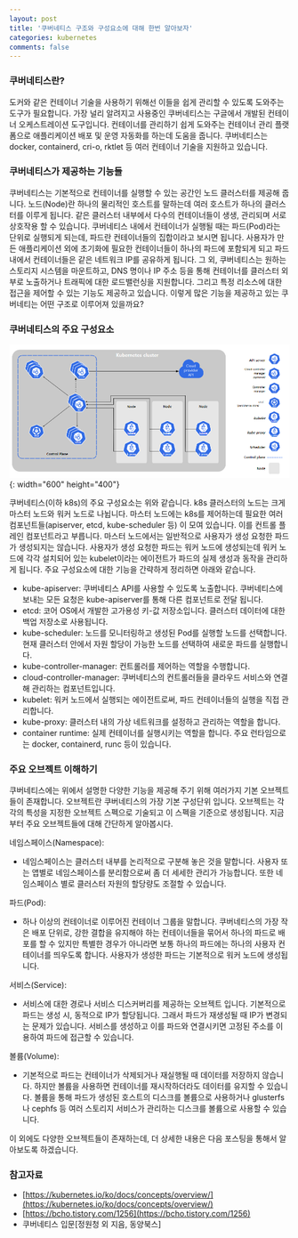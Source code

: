 ```yaml
---
layout: post
title: '쿠버네티스 구조와 구성요소에 대해 한번 알아보자'
categories: kubernetes
comments: false
---
```


### 쿠버네티스란? 
도커와 같은 컨테이너 기술을 사용하기 위해선 이들을 쉽게 관리할 수 있도록 도와주는 도구가 필요합니다. 가장 널리 알려지고 사용중인 쿠버네티스는 구글에서 개발된 컨테이너 오케스트레이션 도구입니다. 컨테이너를 관리하기 쉽게 도와주는 컨테이너 관리 플랫폼으로 애플리케이션 배포 및 운영 자동화를 하는데 도움을 줍니다. 쿠버네티스는 docker, containerd, cri-o, rktlet 등 여러 컨테이너 기술을 지원하고 있습니다.

### 쿠버네티스가 제공하는 기능들
쿠버네티스는 기본적으로 컨테이너를 실행할 수 있는 공간인 노드 클러스터를 제공해 줍니다. 노드(Node)란 하나의 물리적인 호스트를 말하는데 여러 호스트가 하나의 클러스터를 이루게 됩니다. 같은 클러스터 내부에서 다수의 컨테이너들이 생생, 관리되며 서로 상호작용 할 수 있습니다. 
쿠버네티스 내에서 컨테이너가 실행될 때는 파드(Pod)라는 단위로 실행되게 되는데, 파드란 컨테이너들의 집합이라고 보시면 됩니다. 사용자가 만든 애플리케이션 외에 초기화에 필요한 컨테이너들이 하나의 파드에 포함되게 되고 파드 내에서 컨테이너들은 같은 네트워크 IP를 공유하게 됩니다.
그 외, 쿠버네티스는 원하는 스토리지 시스템을 마운트하고, DNS 명이나 IP 주소 등을 통해 컨테이너를 클러스터 외부로 노출하거나 트래픽에 대한 로드밸런싱을 지원합니다. 그리고 특정 리소스에 대한 접근을 제어할 수 있는 기능도 제공하고 있습니다. 이렇게 많은 기능을 제공하고 있는 쿠버네티는 어떤 구조로 이루어져 있을까요?


### 쿠버네티스의 주요 구성요소
![쿠버네티스 아키텍처](/assets/img/k8s/k8s-01.PNG){: width="600" height="400"}


쿠버네티스(이하 k8s)의 주요 구성요소는 위와 같습니다. k8s 클러스터의 노드는 크게 마스터 노드와 워커 노드로 나뉩니다. 마스터 노드에는 k8s를 제어하는데 필요한 여러 컴포넌트들(apiserver, etcd, kube-scheduler 등) 이 모여 있습니다. 이를 컨트롤 플레인 컴포넌트라고 부릅니다. 마스터 노드에서는 일반적으로 사용자가 생성 요청한 파드가 생성되지는 않습니다. 사용자가 생성 요청한 파드는 워커 노드에 생성되는데 워커 노드에 각각 설치되어 있는 kubelet이라는 에이전트가 파드의 실제 생성과 동작을 관리하게 됩니다. 주요 구성요소에 대한 기능을 간략하게 정리하면 아래와 같습니다.

- kube-apiserver: 쿠버네티스 API를 사용할 수 있도록 노출합니다. 쿠버네티스에 보내는 모든 요청은 kube-apiserver를 통해 다른 컴포넌트로 전달 됩니다.
- etcd: 코어 OS에서 개발한 고가용성 키-값 저장소입니다. 클러스터 데이터에 대한 백업 저장소로 사용됩니다.
- kube-scheduler: 노드를 모니터링하고 생성된 Pod를 실행할 노드를 선택합니다. 현재 클러스터 안에서 자원 할당이 가능한 노드를 선택하여 새로운 파드를 실행합니다.
- kube-controller-manager: 컨트롤러를 제어하는 역할을 수행합니다.
- cloud-controller-manager: 쿠버네티스의 컨트롤러들을 클라우드 서비스와 연결해 관리하는 컴포넌트입니다. 
- kubelet: 워커 노드에서 실행되는 에이전트로써, 파드 컨테이너들의 실행을 직접 관리합니다.
- kube-proxy: 클러스터 내의 가상 네트워크를 설정하고 관리하는 역할을 합니다. 
- container runtime: 실제 컨테이너를 실행시키는 역할을 합니다. 주요 런타임으로는 docker, containerd, runc 등이 있습니다. 


### 주요 오브젝트 이해하기
쿠버네티스에는 위에서 설명한 다양한 기능을 제공해 주기 위해 여러가지 기본 오브젝트들이 존재합니다. 오브젝트란 쿠버네티스의 가장 기본 구성단위 입니다. 오브젝트는 각각의 특성을 지정한 오브젝트 스펙으로 기술되고 이 스펙을 기준으로 생성됩니다. 지금부터 주요 오브젝트들에 대해 간단하게 알아봅시다. 

네임스페이스(Namespace):
- 네임스페이스는 클러스터 내부를 논리적으로 구분해 놓은 것을 말합니다. 사용자 또는 앱별로 네임스페이스를 분리함으로써 좀 더 세세한 관리가 가능합니다. 또한 네임스페이스 별로 클러스터 자원의 할당량도 조절할 수 있습니다. 

파드(Pod):
- 하나 이상의 컨테이너로 이루어진 컨테이너 그룹을 말합니다. 쿠버네티스의 가장 작은 배포 단위로, 강한 결합을 유지해야 하는 컨테이너들을 묶어서 하나의 파드로 배포를 할 수 있지만 특별한 경우가 아니라면 보통 하나의 파드에는 하나의 사용자 컨테이너를 띄우도록 합니다. 사용자가 생성한 파드는 기본적으로 워커 노드에 생성됩니다. 

서비스(Service):
- 서비스에 대한 경로나 서비스 디스커버리를 제공하는 오브젝트 입니다. 기본적으로 파드는 생성 시, 동적으로 IP가 할당됩니다. 그래서 파드가 재생성될 때 IP가 변경되는 문제가 있습니다. 서비스를 생성하고 이를 파드와 연결시키면 고정된 주소를 이용하여 파드에 접근할 수 있습니다.  

볼륨(Volume):
- 기본적으로 파드는 컨테이너가 삭제되거나 재실행될 때 데이터를 저장하지 않습니다. 하지만 볼륨을 사용하면 컨테이너를 재시작하더라도 데이터를 유지할 수 있습니다. 볼륨을 통해 파드가 생성된 호스트의 디스크를 볼륨으로 사용하거나 glusterfs나 cephfs 등 여러 스토리지 서비스가 관리하는 디스크를 볼륨으로 사용할 수 있습니다. 


이 외에도 다양한 오브젝트들이 존재하는데, 더 상세한 내용은 다음 포스팅을 통해서 알아보도록 하겠습니다.

### 참고자료
- [https://kubernetes.io/ko/docs/concepts/overview/](https://kubernetes.io/ko/docs/concepts/overview/)
- [https://bcho.tistory.com/1256](https://bcho.tistory.com/1256)
- 쿠버네티스 입문[정원청 외 지음, 동양북스]